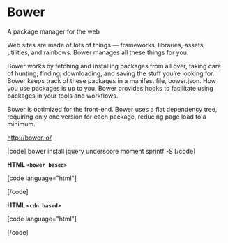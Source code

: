 # Bower

A package manager for the web

Web sites are made of lots of things — frameworks, libraries, assets, utilities, and rainbows. Bower manages all these things for you.

Bower works by fetching and installing packages from all over, taking care of hunting, finding, downloading, and saving the stuff you’re looking for. Bower keeps track of these packages in a manifest file, bower.json. How you use packages is up to you. Bower provides hooks to facilitate using packages in your tools and workflows.

Bower is optimized for the front-end. Bower uses a flat dependency tree, requiring only one version for each package, reducing page load to a minimum.

<a href="http://bower.io/" target="_blank">http://bower.io/</a>

[code]
bower install jquery underscore moment sprintf -S
[/code]

**HTML `<bower based>`**

[code language="html"]
<script src="./bower_components/jquery/dist/jquery.js"></script>
<script src="./bower_components/moment/moment.js"></script>
<script src="./bower_components/underscore/underscore.js"></script>
<script src="./bower_components/sprintf/src/sprintf.js"></script>
[/code]

**HTML `<cdn based>`**

[code language="html"]
<script src="//cdnjs.cloudflare.com/ajax/libs/jquery/3.0.0-beta1/jquery.js"></script>
<script src="//cdnjs.cloudflare.com/ajax/libs/underscore.js/1.8.3/underscore.js"></script>
<script src="//cdnjs.cloudflare.com/ajax/libs/sprintf/1.0.3/sprintf.js"></script>
[/code]

